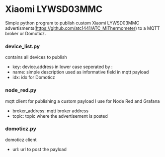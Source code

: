 # Xiaomi LYWSD03MMC
Simple python program to publish custom Xiaomi LYWSD03MMC advertisments(https://github.com/atc1441/ATC_MiThermometer) to a MQTT broker or Domoticz.

### device_list.py
contains all devices to publish
- key: device.address in lower case seperated by :
- name: simple description used as informative field in mqtt payload
- idx: idx for Domoticz

### node_red.py
mqtt client for publishing a custom payload I use for Node Red and Grafana
- broker_address: mqtt broker address
- topic: topic where the advertisement is posted

### domoticz.py
domoticz client
- url: url to post the payload
